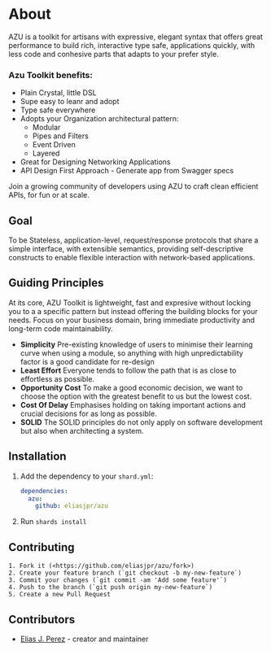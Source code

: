 # About

AZU is a toolkit for artisans with expressive, elegant syntax that offers great performance to build rich, interactive type safe, applications quickly, with less code and conhesive parts that adapts to your prefer style. 

### Azu Toolkit benefits:

* Plain Crystal, little DSL
* Supe easy to leanr and adopt
* Type safe everywhere
* Adopts your Organization architectural pattern: 
  * Modular
  * Pipes and Filters
  * Event Driven
  * Layered
* Great for Designing Networking Applications
* API Design First Approach - Generate app from Swagger specs

Join a growing community of developers using AZU to craft clean efficient APIs, for fun or at scale.

## Goal 

To be Stateless, application-level, request/response protocols that share a simple interface, with extensible semantics, providing self-descriptive constructs to enable flexible interaction with network-based applications.

## Guiding Principles

At its core, AZU Toolkit is lightweight, fast and expresive without locking you to a a specific pattern but instead offering the building blocks for your needs. Focus on your business domain, bring immediate productivity and long-term code maintainability. 

* **Simplicity** Pre-existing knowledge of users to minimise their learning curve when using a module, so anything with high unpredictability factor is a good candidate for re-design
* **Least Effort** Everyone tends to follow the path that is as close to effortless as possible. 
* **Opportunity Cost** To make a good economic decision, we want to choose the option with the greatest benefit to us but the lowest cost.
* **Cost Of Delay** Emphasises holding on taking important actions and crucial decisions for as long as possible. 
* **SOLID** The SOLID principles do not only apply on software development but also when architecting a system. 

## Installation

  1.  Add the dependency to your `shard.yml`:

      ```yaml
      dependencies:
        azu:
          github: eliasjpr/azu
      ```

  2.  Run `shards install`

## Contributing

    1. Fork it (<https://github.com/eliasjpr/azu/fork>)
    2. Create your feature branch (`git checkout -b my-new-feature`)
    3. Commit your changes (`git commit -am 'Add some feature'`)
    4. Push to the branch (`git push origin my-new-feature`)
    5. Create a new Pull Request

## Contributors

-   [Elias J. Perez](https://github.com/eliasjpr) - creator and maintainer
